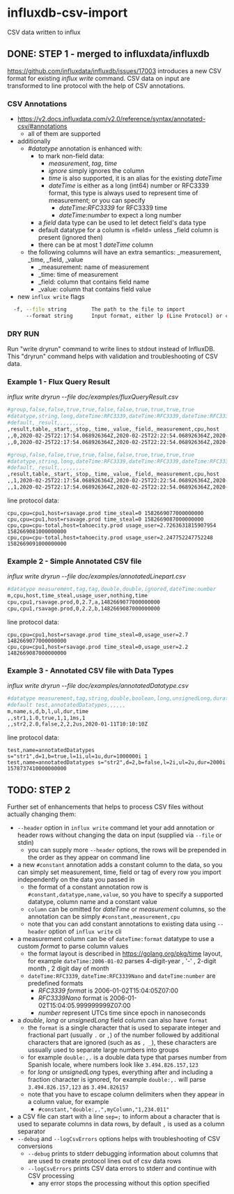 # influxdb-csv-import
CSV data written to influx


## DONE: STEP 1 - merged to influxdata/influxdb
https://github.com/influxdata/influxdb/issues/17003 introduces a new CSV format for existing _influx write_ command.  CSV data on input are transformed to line protocol with the help of CSV annotations.
### CSV Annotations
* https://v2.docs.influxdata.com/v2.0/reference/syntax/annotated-csv/#annotations
   * all of them are supported
* additionally
   * *#datatype* annotation is enhanced with:
      * to mark non-field data: 
          * _measurement_, _tag_, _time_
          * _ignore_ simply ignores the column
          * _time_ is also supported, it is an alias for the existing _dateTime_
          * _dateTime_ is either as a long (int64) number or RFC3339 format, this type is always used to represent time of measurement; or you can specify
             * _dateTime:RFC3339_ for RFC3339 time
             * _dateTime:number_ to expect a long number
      * a _field_ data type can be used to let detect field's data type
      * default datatype for a column is =field= unless _field column is present (ignored then)
      * there can be at most 1 _dateTime_ column
   * the following columns will have an extra semantics: _measurement, _time, _field, _value
      * _measurement:  name of measurement
      * _time: time of measurement
      * _field: column that contains field name
      * _value: column that contains field value
* new `influx write` flags
```sh
  -f, --file string        The path to the file to import
      --format string      Input format, either lp (Line Protocol) or csv (Comma Separated Values). Defaults to lp unless '.csv' extension
```  
### DRY RUN
Run "write dryrun" command to write lines to stdout instead of InfluxDB. This "dryrun" command helps with validation and troubleshooting of CSV data.

### Example 1 - Flux Query Result
*influx write dryrun --file doc/examples/fluxQueryResult.csv*

```bash
#group,false,false,true,true,false,false,true,true,true,true
#datatype,string,long,dateTime:RFC3339,dateTime:RFC3339,dateTime:RFC3339,double,string,string,string,string
#default,_result,,,,,,,,,
,result,table,_start,_stop,_time,_value,_field,_measurement,cpu,host
,,0,2020-02-25T22:17:54.068926364Z,2020-02-25T22:22:54.068926364Z,2020-02-25T22:17:57Z,0,time_steal,cpu,cpu1,rsavage.prod
,,0,2020-02-25T22:17:54.068926364Z,2020-02-25T22:22:54.068926364Z,2020-02-25T22:18:07Z,0,time_steal,cpu,cpu1,rsavage.prod

#group,false,false,true,true,false,false,true,true,true,true
#datatype,string,long,dateTime:RFC3339,dateTime:RFC3339,dateTime:RFC3339,double,string,string,string,string
#default,_result,,,,,,,,,
,result,table,_start,_stop,_time,_value,_field,_measurement,cpu,host
,,1,2020-02-25T22:17:54.068926364Z,2020-02-25T22:22:54.068926364Z,2020-02-25T22:18:01Z,2.7263631815907954,usage_user,cpu,cpu-total,tahoecity.prod
,,1,2020-02-25T22:17:54.068926364Z,2020-02-25T22:22:54.068926364Z,2020-02-25T22:18:11Z,2.247752247752248,usage_user,cpu,cpu-total,tahoecity.prod
```
line protocol data:
```
cpu,cpu=cpu1,host=rsavage.prod time_steal=0 1582669077000000000
cpu,cpu=cpu1,host=rsavage.prod time_steal=0 1582669087000000000
cpu,cpu=cpu-total,host=tahoecity.prod usage_user=2.7263631815907954 1582669081000000000
cpu,cpu=cpu-total,host=tahoecity.prod usage_user=2.247752247752248 1582669091000000000
```
### Example 2 - Simple Annotated CSV file
*influx write dryrun --file doc/examples/annotatedLinepart.csv*

```bash
#datatype measurement,tag,tag,double,double,ignored,dateTime:number
m,cpu,host,time_steal,usage_user,nothing,time
cpu,cpu1,rsavage.prod,0,2.7,a,1482669077000000000
cpu,cpu1,rsavage.prod,0,2.2,b,1482669087000000000
```

line protocol data: 
```
cpu,cpu=cpu1,host=rsavage.prod time_steal=0,usage_user=2.7 1482669077000000000
cpu,cpu=cpu1,host=rsavage.prod time_steal=0,usage_user=2.2 1482669087000000000
```

### Example 3 - Annotated CSV file with Data Types
*influx write dryrun --file doc/examples/annotatedDatatype.csv*

```bash
#datatype measurement,tag,string,double,boolean,long,unsignedLong,duration,dateTime
#default test,annotatedDatatypes,,,,,,
m,name,s,d,b,l,ul,dur,time
,,str1,1.0,true,1,1,1ms,1
,,str2,2.0,false,2,2,2us,2020-01-11T10:10:10Z
```

line protocol data: 
```
test,name=annotatedDatatypes s="str1",d=1,b=true,l=1i,ul=1u,dur=1000000i 1
test,name=annotatedDatatypes s="str2",d=2,b=false,l=2i,ul=2u,dur=2000i 1578737410000000000
```

## TODO: STEP 2
Further set of enhancements that helps to process CSV files without actually changing them:
   
- `--header` option in `influx write` command let your add annotation or header rows without changing the data on input (supplied via `--file` or stdin)
   - you can supply more `--header` options, the rows will be prepended in the order as they appear on command line
- a new `#constant` annotation adds a constant column to the data, so you can simply set measurement, time, field or tag of every row you import independently on the data you passed in
   - the format of a constant annotation row is `#constant,datatype,name,value`, so you have to specify a supported datatype, column name and a constant value
   - `column` can be omitted for _dateTime_ or _measurement_ columns, so the annotation can be simply `#constant,measurement,cpu`
   - note that you can add constant annotations to existing data using `--header` option of `influx write` cli
- a measurement column can be of `dateTime:format` datatype to use a custom _format_ to parse column values
   - the format layout is described in https://golang.org/pkg/time layout, for example `dateTime:2006-01-02` parses 4-digit-year , '-' , 2-digit month , 2 digit day of month
   - `dateTime:RFC3339`, `dateTime:RFC3339Nano` and `dateTime:number` are predefined formats
      - _RFC3339 format_ is 2006-01-02T15:04:05Z07:00
      - _RFC3339Nano_ format is 2006-01-02T15:04:05.999999999Z07:00
      - _number_ represent UTCs time since epoch in nanoseconds
- a _double_, _long_ or _unsignedLong_ field column can also have `format` 
   - the `format` is a single character that is used to separate integer and fractional part (usually `.` or `,`) of the number followed by additional characters that are ignored (such as as `, _`), these characters are ussually used to separate large numbers into groups
   - for example `double:,.` is a double data type that parses number from Spanish locale, where numbers look like `3.494.826.157,123`
   - for _long_ or _unsignedLong_ types, everything after and including a fraction character is ignored, for example `double:,.` will parse `3.494.826.157,123` as `3.494.826157`
   - note that you have to escape column delimiters when they appear in a column value, for example
      - `#constant,"double:,.",myColumn,"1,234.011"`
- a CSV file can start with a line `sep=;` to inform about a character that is used to separate columns in data rows, by default `,` is used as a column separator
- `--debug` and `--logCsvErrors` options helps with troubleshooting of CSV conversions
   - `--debug` prints to stderr debugging information about columns that are used to create protocol lines out of csv data rows
   - `--logCsvErrors` prints CSV data errors to stderr and continue with CSV processing
      - any error stops the processing without this option specified
